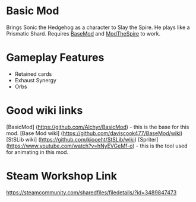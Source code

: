# Basic Mod

Brings Sonic the Hedgehog as a character to Slay the Spire. He plays like a Prismatic Shard.
Requires [BaseMod](https://github.com/daviscook477/BaseMod/releases) and [ModTheSpire](https://github.com/kiooeht/ModTheSpire/releases) to work.

# Gameplay Features
- Retained cards
- Exhaust Synergy
- Orbs

# Good wiki links
[BasicMod] (https://github.com/Alchyr/BasicMod) - this is the base for this mod.
[Base Mod wiki] (https://github.com/daviscook477/BaseMod/wiki)
[StSLib wiki] (https://github.com/kiooeht/StSLib/wiki)
[Spriter] (https://www.youtube.com/watch?v=hNyEVGeMf-o) - this is the tool used for animating in this mod.

# Steam Workshop Link
https://steamcommunity.com/sharedfiles/filedetails/?id=3489847473